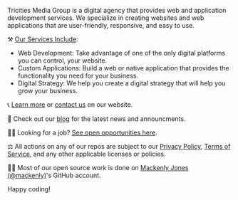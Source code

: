 Tricities Media Group is a digital agency that provides web and application development services. We specialize in creating websites and web applications that are user-friendly, responsive, and easy to use.

⚒️ [Our Services Include](https://tricitiesmediagroup.com/services):
- Web Development: Take advantage of one of the only digital platforms you can control, your website.
- Custom Applications: Build a web or native application that provides the functionality you need for your business.
- Digital Strategy: We help you create a digital strategy that will help you grow your business.

📞 [Learn more](https://tricitiesmediagroup.com/about) or [contact us](https://tricitiesmediagroup.com/contact) on our website. 

📝 Check out our [blog](https://tricitiesmediagroup.com/posts) for the latest news and announcments.

👷‍♂️ Looking for a job? [See open opportunities here](https://tricitiesmediagroup.com/jobs).

⚖️ All actions on any of our repos are subject to our [Privacy Policy](https://tricitiesmediagroup.com/privacy-policy), [Terms of Service](https://tricitiesmediagroup.com/terms-of-service), and any other applicable licenses or policies.

🧑‍💻 Most of our open source work is done on [Mackenly Jones (@mackenly)](https://github.com/mackenly)'s GitHub account.

Happy coding!
